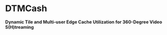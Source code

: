# DTMCash
<b>D<b/>ynamic <b>T</b>ile and <b>M</b>ulti-user Edge <b>C</b>ache Utilization for 360-Degree Video <b>S</b>(<b>H</b>)treaming
